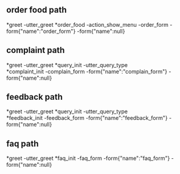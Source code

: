 

## order food path
*greet
    -utter_greet
*order_food
    -action_show_menu
	-order_form
	-form{"name":"order_form"}
	-form{"name":null}


    
## complaint path
*greet
    -utter_greet
*query_init
    -utter_query_type    
*complaint_init
	-complain_form
	-form{"name":"complain_form"}
	-form{"name":null}
	
	
## feedback path
*greet
	-utter_greet
*query_init
    -utter_query_type	
*feedback_init
	-feedback_form
	-form{"name":"feedback_form"}
	-form{"name":null}	

## faq path
*greet
	-utter_greet
*faq_init
    -faq_form
	-form{"name":"faq_form"}
	-form{"name":null}	





	
<!--
## feedback path
*greet
	- utter_greet
*query_init
    utter_query_init	
*feedback_init
	-feedback_form
	-form{"name":"feedback_form"}
	-form{"name":null}

 ## path 1
* order_foodf
	- info_form
	- form{"name": "info_form"}
	- form{"name":null}
	- order_form
	- form{"name":"order_form"}
	- form{"name":null}
* goodbye
	- utter_goodbye 
## complain path
*complaint_init
    -utter_confirm_complain 
*affirm
    -complain_form
    -form{"name":"complain_form"}
    -form{"name":"null"}
    -utter_complain_values
*affirm  
    -utter_goodbye 
    
## say goodbye
* goodbye
  - utter_goodbye

## bot challenge
* bot_challenge
  - utter_iamabot
-->